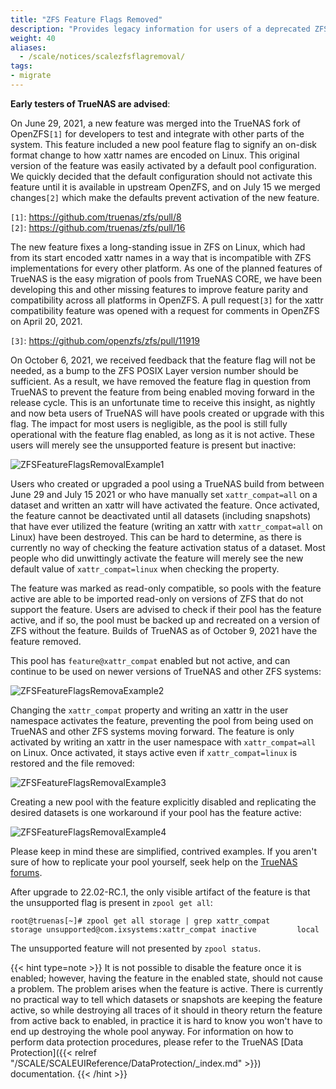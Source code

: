 ```yaml
---
title: "ZFS Feature Flags Removed"
description: "Provides legacy information for users of a deprecated ZFS feature flag merged into TrueNAS 22.02 and removed in 22.12."
weight: 40
aliases:
  - /scale/notices/scalezfsflagremoval/
tags:
- migrate
---
```


**Early testers of TrueNAS are advised**:

On June 29, 2021, a new feature was merged into the TrueNAS fork of OpenZFS`[1]` for developers to test and integrate with other parts of the system. This feature included a new pool feature flag to signify an on-disk format change to how xattr names are encoded on Linux. This original version of the feature was easily activated by a default pool configuration. We quickly decided that the default configuration should not activate this feature until it is available in upstream OpenZFS, and on July 15 we merged changes`[2]` which make the defaults prevent activation of the new feature.

`[1]`: https://github.com/truenas/zfs/pull/8</br>
`[2]`: https://github.com/truenas/zfs/pull/16

The new feature fixes a long-standing issue in ZFS on Linux, which had from its start encoded xattr names in a way that is incompatible with ZFS implementations for every other platform. As one of the planned features of TrueNAS is the easy migration of pools from TrueNAS CORE, we have been developing this and other missing features to improve feature parity and compatibility across all platforms in OpenZFS. A pull request`[3]` for the xattr compatibility feature was opened with a request for comments in OpenZFS on April 20, 2021.

`[3]`: https://github.com/openzfs/zfs/pull/11919

On October 6, 2021, we received feedback that the feature flag will not be needed, as a bump to the ZFS POSIX Layer version number should be sufficient. As a result, we have removed the feature flag in question from TrueNAS to prevent the feature from being enabled moving forward in the release cycle. This is an unfortunate time to receive this insight, as nightly and now beta users of TrueNAS will have pools created or upgrade with this flag.  The impact for most users is negligible, as the pool is still fully operational with the feature flag enabled, as long as it is not active. These users will merely see the unsupported feature is present but inactive:

![ZFSFeatureFlagsRemovalExample1](/images/SCALE/ZFSFeatureFlagsRemovalExample1.png "ZFS Feature Flags Removal Example 1")

Users who created or upgraded a pool using a TrueNAS build from between June 29 and July 15 2021 or who have manually set `xattr_compat=all` on a dataset and written an xattr will have activated the feature. Once activated, the feature cannot be deactivated until all datasets (including snapshots) that have ever utilized the feature (writing an xattr with `xattr_compat=all` on Linux) have been destroyed. This can be hard to determine, as there is currently no way of checking the feature activation status of a dataset. Most people who did unwittingly activate the feature will merely see the new default value of `xattr_compat=linux` when checking the property.

The feature was marked as read-only compatible, so pools with the feature active are able to be imported read-only on versions of ZFS that do not support the feature. Users are advised to check if their pool has the feature active, and if so, the pool must be backed up and recreated on a version of ZFS without the feature. Builds of TrueNAS as of October 9, 2021 have the feature removed.

This pool has `feature@xattr_compat` enabled but not active, and can continue to be used on newer versions of TrueNAS and other ZFS systems:

![ZFSFeatureFlagsRemovaExample2](/images/SCALE/ZFSFeatureFlagsRemovalExample2.png "ZFS Feature Flags Removal Example 2")

Changing the `xattr_compat` property and writing an xattr in the user namespace activates the feature, preventing the pool from being used on TrueNAS and other ZFS systems moving forward. The feature is only activated by writing an xattr in the user namespace with `xattr_compat=all` on Linux. Once activated, it stays active even if `xattr_compat=linux` is restored and the file removed:

![ZFSFeatureFlagsRemovalExample3](/images/SCALE/ZFSFeatureFlagsRemovalExample3.png "ZFS Feature Flags Removal Example 3")

Creating a new pool with the feature explicitly disabled and replicating the desired datasets is one workaround if your pool has the feature active:

![ZFSFeatureFlagsRemovalExample4](/images/SCALE/ZFSFeatureFlagsRemovalExample4.png "ZFS Feature Flags Removal Example 4")

Please keep in mind these are simplified, contrived examples.  If you aren't sure of how to replicate your pool yourself, seek help on the [TrueNAS forums](https://forums.truenas.com/tags/c/truenas-general/4/scale).

After upgrade to 22.02-RC.1, the only visible artifact of the feature is that the unsupported flag is present in `zpool get all`:

`root@truenas[~]# zpool get all storage | grep xattr_compat`</br>
`storage unsupported@com.ixsystems:xattr_compat inactive         local`

The unsupported feature will not presented by `zpool status`.

{{< hint type=note >}}
It is not possible to disable the feature once it is enabled; however, having the feature in the enabled state, should not cause a problem.
The problem arises when the feature is active.
There is currently no practical way to tell which datasets or snapshots are keeping the feature active, so while destroying all traces of it should in theory return the feature from active back to enabled, in practice it is hard to know you won't have to end up destroying the whole pool anyway.
For information on how to perform data protection procedures, please refer to the TrueNAS [Data Protection]({{< relref "/SCALE/SCALEUIReference/DataProtection/_index.md" >}}) documentation.
{{< /hint >}}
